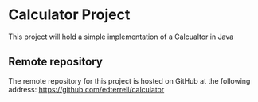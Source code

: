 # Calculator Project
This project will hold a simple implementation of a Calcualtor in Java
## Remote repository
The remote repository for this project is hosted on GitHub at the following address: https://github.com/edterrell/calculator
